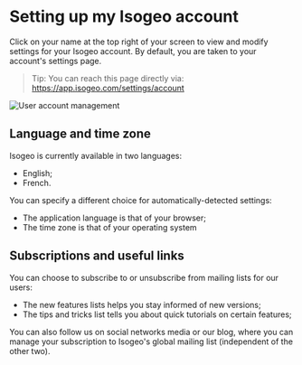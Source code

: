 # Setting up my Isogeo account

Click on your name at the top right of your screen to view and modify settings for your Isogeo account. By default, you are taken to your account's settings page.

> Tip: You can reach this page directly via: https://app.isogeo.com/settings/account

![User account management](/en/images/user_profile_options.png "Setting up your Isogeo user account")

## Language and time zone

Isogeo is currently available in two languages:
* English;
* French.

You can specify a different choice for automatically-detected settings:

* The application language is that of your browser;
* The time zone is that of your operating system

## Subscriptions and useful links

You can choose to subscribe to or unsubscribe from mailing lists for our users:

* The new features lists helps you stay informed of new versions;
* The tips and tricks list tells you about quick tutorials on certain features;

You can also follow us on social networks media or our blog, where you can manage your subscription to Isogeo's global mailing list (independent of the other two).
